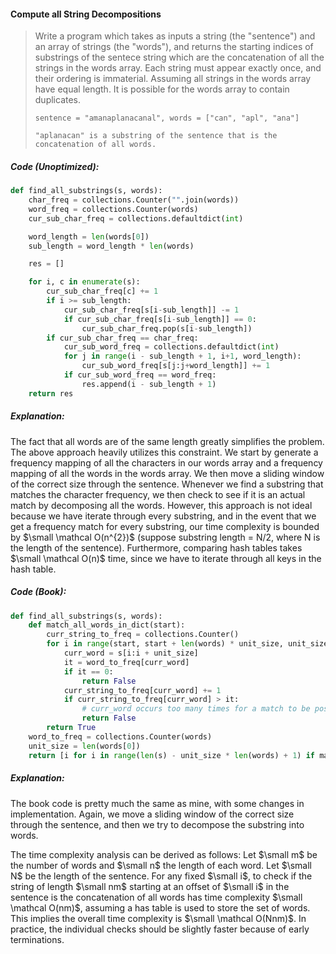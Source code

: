 #### Compute all String Decompositions

> Write a program which takes as inputs a string \(the "sentence"\) and an array of strings \(the "words"\), and returns the starting indices of substrings of the sentece string which are the concatenation of all the strings in the words array. Each string must appear exactly once, and their ordering is immaterial. Assuming all strings in the words array have equal length. It is possible for the words array to contain duplicates.
>
> ```
> sentence = "amanaplanacanal", words = ["can", "apl", "ana"]
>
> "aplanacan" is a substring of the sentence that is the concatenation of all words.
> ```

##### Code \(Unoptimized\):

```py
def find_all_substrings(s, words):
    char_freq = collections.Counter("".join(words))
    word_freq = collections.Counter(words)
    cur_sub_char_freq = collections.defaultdict(int)

    word_length = len(words[0])
    sub_length = word_length * len(words)

    res = []

    for i, c in enumerate(s):
        cur_sub_char_freq[c] += 1
        if i >= sub_length:
            cur_sub_char_freq[s[i-sub_length]] -= 1
            if cur_sub_char_freq[s[i-sub_length]] == 0:
                cur_sub_char_freq.pop(s[i-sub_length])
        if cur_sub_char_freq == char_freq:
            cur_sub_word_freq = collections.defaultdict(int)
            for j in range(i - sub_length + 1, i+1, word_length):
                cur_sub_word_freq[s[j:j+word_length]] += 1
            if cur_sub_word_freq == word_freq:
                res.append(i - sub_length + 1)
    return res
```

##### Explanation:

The fact that all words are of the same length greatly simplifies the problem. The above approach heavily utilizes this constraint. We start by generate a frequency mapping of all the characters in our words array and a frequency mapping of all the words in the words array. We then move a sliding window of the correct size through the sentence. Whenever we find a substring that matches the character frequency, we then check to see if it is an actual match by decomposing all the words. However, this approach is not ideal because we have iterate through every substring, and in the event that we get a frequency match for every substring, our time complexity is bounded by $\small \mathcal O(n^{2})$ \(suppose substring length = N/2, where N is the length of the sentence\). Furthermore, comparing hash tables takes $\small \mathcal O(n)$ time, since we have to iterate through all keys in the hash table.

##### Code \(Book\):

```py
def find_all_substrings(s, words):
    def match_all_words_in_dict(start):
        curr_string_to_freq = collections.Counter()
        for i in range(start, start + len(words) * unit_size, unit_size):
            curr_word = s[i:i + unit_size]
            it = word_to_freq[curr_word]
            if it == 0:
                return False
            curr_string_to_freq[curr_word] += 1
            if curr_string_to_freq[curr_word] > it:
                # curr_word occurs too many times for a match to be possible
                return False
        return True
    word_to_freq = collections.Counter(words)
    unit_size = len(words[0])
    return [i for i in range(len(s) - unit_size * len(words) + 1) if match_all_words_in_dict(i)]
```

##### Explanation:

The book code is pretty much the same as mine, with some changes in implementation. Again, we move a sliding window of the correct size through the sentence, and then we try to decompose the substring into words.

The time complexity analysis can be derived as follows: Let $\small m$ be the number of words and $\small n$ the length of each word. Let $\small N$ be the length of the sentence. For any fixed $\small i$, to check if the string of length $\small nm$ starting at an offset of $\small i$ in the sentence is the concatenation of all words has time complexity $\small \mathcal O(nm)$, assuming a has table is used to store the set of words. This implies the overall time complexity is $\small \mathcal O(Nnm)$. In practice, the individual checks should be slightly faster because of early terminations.

